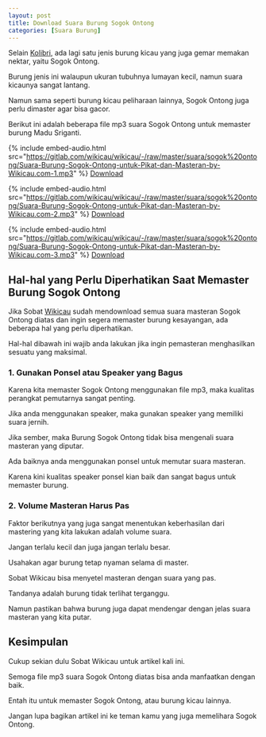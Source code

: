 ```yaml
---
layout: post
title: Download Suara Burung Sogok Ontong
categories: [Suara Burung]
---
```


Selain [Kolibri](https://wikicau.com/suara-burung-kolibri-ninja/), ada lagi satu jenis burung kicau yang juga gemar memakan nektar, yaitu Sogok Ontong.

Burung jenis ini walaupun ukuran tubuhnya lumayan kecil, namun suara kicaunya sangat lantang.

Namun sama seperti burung kicau peliharaan lainnya, Sogok Ontong juga perlu dimaster agar bisa gacor.

Berikut ini adalah beberapa file mp3 suara Sogok Ontong untuk memaster burung Madu Sriganti.

{% include embed-audio.html src="https://gitlab.com/wikicau/wikicau/-/raw/master/suara/sogok%20ontong/Suara-Burung-Sogok-Ontong-untuk-Pikat-dan-Masteran-by-Wikicau.com-1.mp3" %}
[Download](https://bit.ly/2L7qVJE)

{% include embed-audio.html src="https://gitlab.com/wikicau/wikicau/-/raw/master/suara/sogok%20ontong/Suara-Burung-Sogok-Ontong-untuk-Pikat-dan-Masteran-by-Wikicau.com-2.mp3" %}
[Download](https://bit.ly/2xanZ6J)

{% include embed-audio.html src="https://gitlab.com/wikicau/wikicau/-/raw/master/suara/sogok%20ontong/Suara-Burung-Sogok-Ontong-untuk-Pikat-dan-Masteran-by-Wikicau.com-3.mp3" %}
[Download](https://bit.ly/2J3vAJX)

## Hal-hal yang Perlu Diperhatikan Saat Memaster Burung Sogok Ontong

Jika Sobat [Wikicau](https://wikicau.com/) sudah mendownload semua suara masteran Sogok Ontong diatas dan ingin segera memaster burung kesayangan, ada beberapa hal yang perlu diperhatikan.

Hal-hal dibawah ini wajib anda lakukan jika ingin pemasteran menghasilkan sesuatu yang maksimal.

### 1. Gunakan Ponsel atau Speaker yang Bagus

Karena kita memaster Sogok Ontong menggunakan file mp3, maka kualitas perangkat pemutarnya sangat penting.

Jika anda menggunakan speaker, maka gunakan speaker yang memiliki suara jernih.

Jika sember, maka Burung Sogok Ontong tidak bisa mengenali suara masteran yang diputar.

Ada baiknya anda menggunakan ponsel untuk memutar suara masteran.

Karena kini kualitas speaker ponsel kian baik dan sangat bagus untuk memaster burung.

### 2. Volume Masteran Harus Pas

Faktor berikutnya yang juga sangat menentukan keberhasilan dari mastering yang kita lakukan adalah volume suara.

Jangan terlalu kecil dan juga jangan terlalu besar.

Usahakan agar burung tetap nyaman selama di master.

Sobat Wikicau bisa menyetel masteran dengan suara yang pas.

Tandanya adalah burung tidak terlihat terganggu.

Namun pastikan bahwa burung juga dapat mendengar dengan jelas suara masteran yang kita putar.

## Kesimpulan

Cukup sekian dulu Sobat Wikicau untuk artikel kali ini.

Semoga file mp3 suara Sogok Ontong diatas bisa anda manfaatkan dengan baik.

Entah itu untuk memaster Sogok Ontong, atau burung kicau lainnya.

Jangan lupa bagikan artikel ini ke teman kamu yang juga memelihara Sogok Ontong.